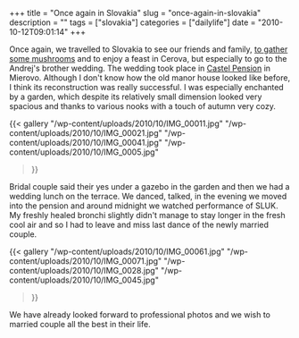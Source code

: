 +++
title = "Once again in Slovakia"
slug = "once-again-in-slovakia"
description = ""
tags = ["slovakia"]
categories = ["dailylife"]
date = "2010-10-12T09:01:14"
+++

Once again, we travelled to Slovakia to see our friends and family, <a title="Mushrooms"
href="http://www.ajka-andrej.com/2010/10/12/mushrooms/" target="_blank">to gather some
mushrooms</a> and to enjoy a feast in Cerova, but especially to go to the Andrej's brother wedding. The wedding took place in <a title="Castel Pension" href="http://castel.sk/en_index.html"
target="_blank">Castel Pension</a> in Mierovo. Although I don't know how the old manor house looked
like before, I think its reconstruction was really successful. I was especially enchanted by a
garden, which despite its relatively small dimension looked very spacious and thanks to various
nooks with a touch of autumn very cozy.

{{< gallery
    "/wp-content/uploads/2010/10/IMG_00011.jpg"
    "/wp-content/uploads/2010/10/IMG_00021.jpg"
    "/wp-content/uploads/2010/10/IMG_00041.jpg"
    "/wp-content/uploads/2010/10/IMG_0005.jpg"
>}}

Bridal couple said their yes under a gazebo in the garden and then we had a wedding lunch on the
terrace. We danced, talked, in the evening we moved into the pension and around midnight we watched
performance of SLUK. My freshly healed bronchi slightly didn't manage to stay longer in the fresh
cool air and so I had to leave and miss last dance of the newly married couple.

{{< gallery
    "/wp-content/uploads/2010/10/IMG_00061.jpg"
    "/wp-content/uploads/2010/10/IMG_00071.jpg"
    "/wp-content/uploads/2010/10/IMG_0028.jpg"
    "/wp-content/uploads/2010/10/IMG_0045.jpg"
>}}

We have already looked forward to professional photos and we wish to married couple all the best in
their life.
